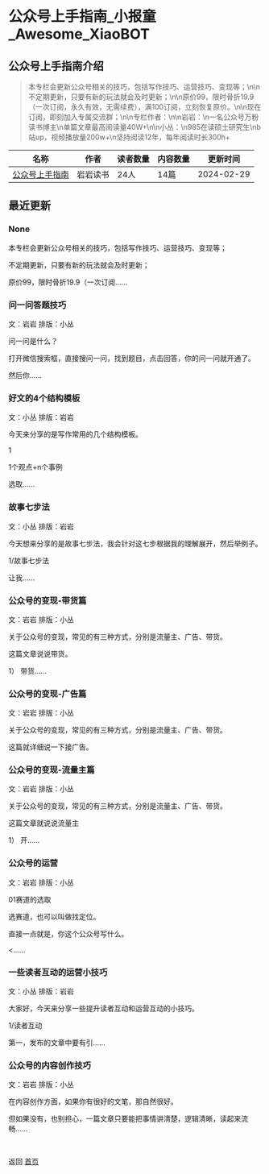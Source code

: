 # 公众号上手指南_小报童_Awesome_XiaoBOT

## 公众号上手指南介绍
> 本专栏会更新公众号相关的技巧，包括写作技巧、运营技巧、变现等；\n\n不定期更新，只要有新的玩法就会及时更新；\n\n原价99，限时骨折19.9（一次订阅，永久有效，无需续费），满100订阅，立刻恢复原价。\n\n现在订阅，即刻加入专属交流群；\n\n专栏作者：\n\n岩岩：\n一名公众号万粉读书博主\n单篇文章最高阅读量40W+\n\n小丛：\n985在读硕士研究生\nb站up，视频播放量200w+\n坚持阅读12年，每年阅读时长300h+  
  


|名称|作者|读者数量|内容数量|更新时间|
|---|---|---|---|---|
|[公众号上手指南](https://xiaobot.net/p/xcwithyygds?refer=0b133df9-27dc-423b-8101-639049001c13)|岩岩读书|24人|14篇|2024-02-29|

## 最近更新
### None

本专栏会更新公众号相关的技巧，包括写作技巧、运营技巧、变现等；

不定期更新，只要有新的玩法就会及时更新；

原价99，限时骨折19.9（一次订阅......

### 问一问答题技巧

文：岩岩 排版：小丛

问一问是什么？

打开微信搜索框，直接搜问一问，找到题目，点击回答，你的问一问就开通了。

然后你......

### 好文的4个结构模板

文：小丛 排版：岩岩

今天来分享的是写作常用的几个结构模板。

1

1个观点+n个事例

选取......

### 故事七步法

文：小丛 排版：岩岩

今天想来分享的是故事七步法，我会针对这七步根据我的理解展开，然后举例子。

1/故事七步法

让我......

### 公众号的变现-带货篇

文：岩岩 排版：小丛

关于公众号的变现，常见的有三种方式，分别是流量主、广告、带货。

这篇文章说说带货。

1） 带货......

### 公众号的变现-广告篇

文：岩岩 排版：小丛

关于公众号的变现，常见的有三种方式，分别是流量主、广告、带货。

这篇就详细说一下接广告。

### 公众号的变现-流量主篇

文：岩岩 排版：小丛

关于公众号的变现，常见的有三种方式，分别是流量主、广告、带货。

这篇文章就说说流量主

1） 开......

### 公众号的运营

文：岩岩 排版：小丛

01赛道的选取

选赛道，也可以叫做找定位。

直接一点就是，你这个公众号写什么。

<......

### 一些读者互动的运营小技巧

文：小丛 排版：岩岩

大家好，今天来分享一些提升读者互动和运营互动的小技巧。

1/读者互动

第一，发布的文章中要有引......

### 公众号的内容创作技巧

文：岩岩 排版：小丛

在内容创作方面，如果你有很好的文笔，那自然很好。

但如果没有，也别担心，一篇文章只要能把事情讲清楚，逻辑清晰，读起来流畅......


<a href="https://github.com/Reno9527/awesome-xiaobot" style="color: white; text-decoration: none;">awesome-xiaobot</a>

返回 [首页](../README.md)
